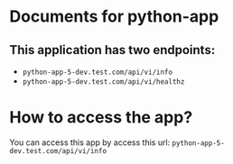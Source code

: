 # Documents for python-app

## This application has two endpoints:
- `python-app-5-dev.test.com/api/vi/info`
- `python-app-5-dev.test.com/api/vi/healthz`

# How to access the app?
You can access this app by access this url:
`python-app-5-dev.test.com/api/vi/info`
